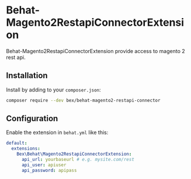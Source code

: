 Behat-Magento2RestapiConnectorExtension
=========================

Behat-Magento2RestapiConnectorExtension provide access to magento 2 rest api.

Installation
------------

Install by adding to your `composer.json`:

```bash
composer require --dev bex/behat-magento2-restapi-connector
```

Configuration
-------------

Enable the extension in `behat.yml` like this:

```yml
default:
  extensions:
    Bex\Behat\Magento2RestapiConnectorExtension:
      api_url: yourbaseurl # e.g. mysite.com/rest
      api_user: apiuser
      api_password: apipass
```
